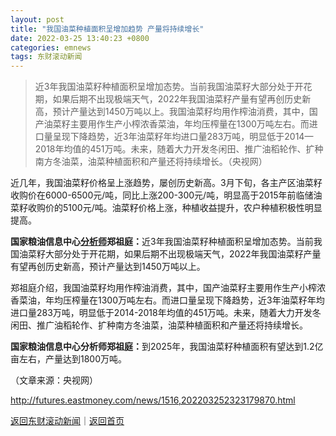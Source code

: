 ```yaml
---
layout: post
title: "我国油菜种植面积呈增加趋势 产量将持续增长"
date: 2022-03-25 13:40:23 +0800
categories: emnews
tags: 东财滚动新闻
---
```

> 近3年我国油菜籽种植面积呈增加态势。当前我国油菜籽大部分处于开花期，如果后期不出现极端天气，2022年我国油菜籽产量有望再创历史新高，预计产量达到1450万吨以上。我国油菜籽均用作榨油消费，其中，国产油菜籽主要用作生产小榨浓香菜油，年均压榨量在1300万吨左右。而进口量呈现下降趋势，近3年油菜籽年均进口量283万吨，明显低于2014—2018年均值的451万吨。未来，随着大力开发冬闲田、推广油稻轮作、扩种南方冬油菜，油菜种植面积和产量还将持续增长。（央视网）

<p>近几年，我国油菜籽价格呈上涨趋势，屡创历史新高。3月下旬，各主产区油菜籽收购价在6000-6500元/吨，同比上涨200-300元/吨，明显高于2015年前临储油菜籽收购价的5100元/吨。油菜籽价格上涨，种植收益提升，农户种植积极性明显提高。</p><p><strong>国家粮油信息中心<span id="Info.3224"><a href="http://data.eastmoney.com/invest/invest/default.html" class="infokey">分析师</a></span>郑祖庭：</strong>近3年我国油菜籽种植面积呈增加态势。当前我国油菜籽大部分处于开花期，如果后期不出现极端天气，2022年我国油菜籽产量有望再创历史新高，预计产量达到1450万吨以上。</p><p>郑祖庭介绍，我国油菜籽均用作榨油消费，其中，国产油菜籽主要用作生产小榨浓香菜油，年均压榨量在1300万吨左右。而进口量呈现下降趋势，近3年油菜籽年均进口量283万吨，明显低于2014-2018年均值的451万吨。未来，随着大力开发冬闲田、推广油稻轮作、扩种南方冬油菜，油菜种植面积和产量还将持续增长。</p><p><strong>国家粮油信息中心分析师郑祖庭：</strong>到2025年，我国油菜籽种植面积有望达到1.2亿亩左右，产量达到1800万吨。 </p><p></p><p class="em_media">（文章来源：央视网）</p>

<http://futures.eastmoney.com/news/1516,202203252323179870.html>

[返回东财滚动新闻](//finews.withounder.com/emnews/)｜[返回首页](//finews.withounder.com/)